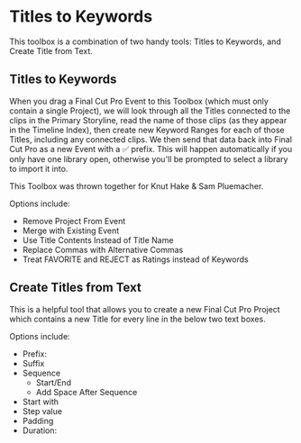 # Titles to Keywords
This toolbox is a combination of two handy tools: Titles to Keywords, and Create Title from Text. 

## Titles to Keywords

When you drag a Final Cut Pro Event to this Toolbox (which must only contain a single Project), we will look through all the Titles connected
to the clips in the Primary Storyline, read the name of those clips (as they appear in the Timeline Index), then create new Keyword Ranges
for each of those Titles, including any connected clips. We then send that data back into Final Cut Pro as a new Event with a ✅ prefix.
This will happen automatically if you only have one library open, otherwise you'll be prompted to select a library to import it into.

This Toolbox was thrown together for Knut Hake & Sam Pluemacher.

Options include:
- Remove Project From Event
- Merge with Existing Event
- Use Title Contents Instead of Title Name
- Replace Commas with Alternative Commas
- Treat FAVORITE and REJECT as Ratings instead of Keywords

## Create Titles from Text
This is a helpful tool that allows you to create a new Final Cut Pro Project which contains a new Title for every line in the below two text boxes.

Options include:
- Prefix:
- Suffix
- Sequence
  - Start/End 
  - Add Space After Sequence
- Start with
- Step value
- Padding
- Duration:
